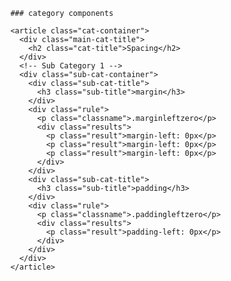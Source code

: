         ### category components

        <article class="cat-container">
          <div class="main-cat-title">
            <h2 class="cat-title">Spacing</h2>
          </div>
          <!-- Sub Category 1 -->
          <div class="sub-cat-container">
            <div class="sub-cat-title">
              <h3 class="sub-title">margin</h3>
            </div>
            <div class="rule">
              <p class="classname">.marginleftzero</p>
              <div class="results">
                <p class="result">margin-left: 0px</p>
                <p class="result">margin-left: 0px</p>
                <p class="result">margin-left: 0px</p>
              </div>
            </div>
            <div class="sub-cat-title">
              <h3 class="sub-title">padding</h3>
            </div>
            <div class="rule">
              <p class="classname">.paddingleftzero</p>
              <div class="results">
                <p class="result">padding-left: 0px</p>
              </div>
            </div>
          </div>
        </article>
